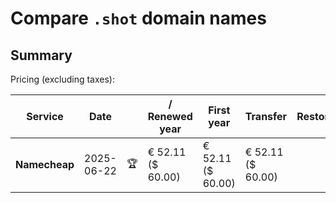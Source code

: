 # Compare `.shot` domain names

## Summary

Pricing (excluding taxes):

| Service | Date |  | / Renewed year | First year | Transfer | Restoration |
|--|--|--|--|--|--|--|
| **Namecheap** | 2025-06-22 | 🏆 | € 52.11<br>($ 60.00) | € 52.11<br>($ 60.00) | € 52.11<br>($ 60.00) |  |
